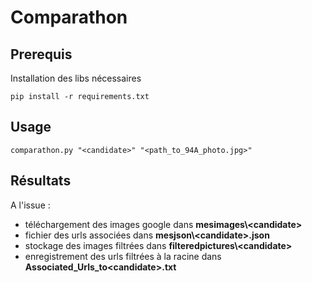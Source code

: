 # Comparathon

## Prerequis
Installation des libs nécessaires

    pip install -r requirements.txt
    
## Usage


    comparathon.py "<candidate>" "<path_to_94A_photo.jpg>"

## Résultats

A l'issue : 
- téléchargement des images google dans **mesimages\\\<candidate>**
- fichier des urls associées dans **mesjson\\\<candidate>.json**
- stockage des images filtrées dans **filteredpictures\\\<candidate>**
- enregistrement des urls filtrées à la racine dans **Associated_Urls_to\<candidate\>.txt**
